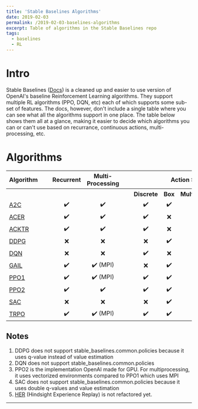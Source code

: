 ```yaml
---
title: 'Stable Baselines Algorithms'
date: 2019-02-03
permalink: /2019-02-03-baselines-algorithms
excerpt: Table of algorithms in the Stable Baselines repo
tags:
  - baselines
  - RL
---
```


# Intro

Stable Baselines (<a href="https://stable-baselines.readthedocs.io/en/master/index.html">Docs</a>) is a cleaned up and easier to use version of OpenAI's baseline Reinforcement Learning algorithms. They support multiple RL algorithms (PPO, DQN, etc) each of which supports some sub-set of features. The docs, however, don't include a single table where you can see what all the algorithms support in one place. The table below shows them all at a glance, making it easier to decide which algorithms you can or can't use based on recurrance, continuous actions, multi-processing, etc.

# Algorithms

<style>
td.centered {
    text-align: center;
}
td.extra_space {
    padding-left: 2em;
}
th.centered {
    text-align: center;
}
th.fixed {
    width: 5em;
}
th.extra_space {
    padding-left: 2em;
}
</style>

<table>
    <tr><th>Algorithm</th>
        <th class="centered extra_space">Recurrent</th><th>Multi-Processing</th>
            <th colspan="4">Action Spaces</th><th colspan="4">Observation Spaces</th></tr>
    <tr><th></th><th></th><th></th>
            <th class="fixed extra_space">Discrete</th><th class="fixed">Box</th><th class="fixed">MultiDiscrete</th><th class="fixed">MultiBinary</th>
            <th class="fixed extra_space">Discrete</th><th class="fixed">Box</th><th class="fixed">MultiDiscrete</th><th class="fixed">MultiBinary</th>
    </tr>
    <tr><td><a href="https://stable-baselines.readthedocs.io/en/master/modules/a2c.html">A2C</a></td>
        <td class="centered extra_space">✔️</td><td class="centered">✔️</td>
        <td class="centered extra_space">✔️</td><td class="centered">✔️</td><td class="centered">✔️</td><td class="centered">✔️</td>
        <td class="centered extra_space">✔️</td><td class="centered">✔️</td><td class="centered">✔️</td><td class="centered">✔️</td>
    </tr>
    <tr><td><a href="https://stable-baselines.readthedocs.io/en/master/modules/acer.html">ACER</a></td>
        <td class="centered extra_space">✔️</td><td class="centered">✔️</td>
        <td class="centered extra_space">✔️</td><td class="centered">❌</td><td class="centered">❌</td><td class="centered">❌</td>
        <td class="centered extra_space">✔️</td><td class="centered">✔️</td><td class="centered">✔️</td><td class="centered">✔️</td>
    </tr>
    <tr><td><a href="https://stable-baselines.readthedocs.io/en/master/modules/acktr.html">ACKTR</a></td>
        <td class="centered extra_space">✔️</td><td class="centered">✔️</td>
        <td class="centered extra_space">✔️</td><td class="centered">❌</td><td class="centered">❌</td><td class="centered">❌</td>
        <td class="centered extra_space">✔️</td><td class="centered">✔️</td><td class="centered">✔️</td><td class="centered">✔️</td>
    </tr>
    <tr><td><a href="https://stable-baselines.readthedocs.io/en/master/modules/ddpg.html">DDPG</a></td>
        <td class="centered extra_space">❌</td><td class="centered">❌</td>
        <td class="centered extra_space">❌</td><td class="centered">✔️</td><td class="centered">❌</td><td class="centered">❌</td>
        <td class="centered extra_space">✔️</td><td class="centered">✔️</td><td class="centered">✔️</td><td class="centered">✔️</td>
    </tr>
    <tr><td><a href="https://stable-baselines.readthedocs.io/en/master/modules/dqn.html">DQN</a></td>
        <td class="centered extra_space">❌</td><td class="centered">❌</td>
        <td class="centered extra_space">✔️</td><td class="centered">❌</td><td class="centered">❌</td><td class="centered">❌</td>
        <td class="centered extra_space">✔️</td><td class="centered">✔️</td><td class="centered">✔️</td><td class="centered">✔️</td>
    </tr>
    <tr><td><a href="https://stable-baselines.readthedocs.io/en/master/modules/gail.html">GAIL</a></td>
        <td class="centered extra_space">✔️</td><td class="centered">✔️ (MPI)</td>
        <td class="centered extra_space">❌</td><td class="centered">✔️</td><td class="centered">❌</td><td class="centered">❌</td>
        <td class="centered extra_space">✔️</td><td class="centered">✔️</td><td class="centered">✔️</td><td class="centered">✔️</td>
    </tr>
    <tr><td><a href="https://stable-baselines.readthedocs.io/en/master/modules/ppo1.html">PPO1</a></td>
        <td class="centered extra_space">✔️</td><td class="centered">✔️ (MPI)</td>
        <td class="centered extra_space">✔️</td><td class="centered">✔️</td><td class="centered">✔️</td><td class="centered">✔️</td>
        <td class="centered extra_space">✔️</td><td class="centered">✔️</td><td class="centered">✔️</td><td class="centered">✔️</td>
    </tr>
    <tr><td><a href="https://stable-baselines.readthedocs.io/en/master/modules/ppo2.html">PPO2</a></td>
        <td class="centered extra_space">✔️</td><td class="centered">✔️</td>
        <td class="centered extra_space">✔️</td><td class="centered">✔️</td><td class="centered">✔️</td><td class="centered">✔️</td>
        <td class="centered extra_space">✔️</td><td class="centered">✔️</td><td class="centered">✔️</td><td class="centered">✔️</td>
    </tr>
    <tr><td><a href="https://stable-baselines.readthedocs.io/en/master/modules/sac.html">SAC</a></td>
        <td class="centered extra_space">❌</td><td class="centered">❌</td>
        <td class="centered extra_space">❌</td><td class="centered">✔️</td><td class="centered">❌</td><td class="centered">❌</td>
        <td class="centered extra_space">✔️</td><td class="centered">✔️</td><td class="centered">✔️</td><td class="centered">✔️</td>
    </tr>
    <tr><td><a href="https://stable-baselines.readthedocs.io/en/master/modules/trpo.html">TRPO</a></td>
        <td class="centered extra_space">✔️</td><td class="centered">✔️ (MPI)</td>
        <td class="centered extra_space">✔️</td><td class="centered">✔️</td><td class="centered">✔️</td><td class="centered">✔️</td>
        <td class="centered extra_space">✔️</td><td class="centered">✔️</td><td class="centered">✔️</td><td class="centered">✔️</td>
    </tr>
</table>
<div>
<h2>Notes</h2>
<ol>
<li>DDPG does not support stable_baselines.common.policies because it uses q-value instead of value estimation</li>
<li>DQN does not support stable_baselines.common.policies</li>
<li>PPO2 is the implementation OpenAI made for GPU. For multiprocessing, it uses vectorized environments compared to PPO1 which uses MPI</li>
<li>SAC does not support stable_baselines.common.policies because it uses double q-values and value estimation</li>
<li><a href="https://stable-baselines.readthedocs.io/en/master/modules/her.html">HER</a> (Hindsight Experience Replay) is not refactored yet.</li>
</ol>

---
